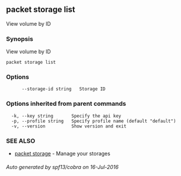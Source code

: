 ## packet storage list

View volume by ID

### Synopsis


View volume by ID

```
packet storage list
```

### Options

```
      --storage-id string   Storage ID
```

### Options inherited from parent commands

```
  -k, --key string       Specify the api key
  -p, --profile string   Specify profile name (default "default")
  -v, --version          Show version and exit
```

### SEE ALSO
* [packet storage](packet_storage.md)	 - Manage your storages

###### Auto generated by spf13/cobra on 16-Jul-2016
